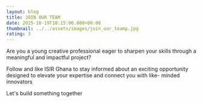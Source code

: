 ```yaml
---
layout: blog
title: JOIN OUR TEAM
date: 2025-10-19T18:15:00.000+00:00
thumbnail: ../../assets/images/join_our_teamp.jpg
rating: 3
---
```


Are you a young creative professional eager to sharpen your skills through a meaningful and impactful project?

Follow and like ISIR Ghana to stay informed about an exciting opportunity designed to elevate your expertise and connect you with like- minded innovators

Let's build something together

